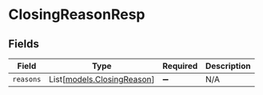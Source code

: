 # ClosingReasonResp


## Fields

| Field                                                    | Type                                                     | Required                                                 | Description                                              |
| -------------------------------------------------------- | -------------------------------------------------------- | -------------------------------------------------------- | -------------------------------------------------------- |
| `reasons`                                                | List[[models.ClosingReason](../models/closingreason.md)] | :heavy_minus_sign:                                       | N/A                                                      |
